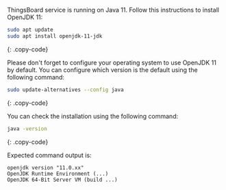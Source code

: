 ThingsBoard service is running on Java 11. Follow this instructions to install OpenJDK 11:

```bash
sudo apt update
sudo apt install openjdk-11-jdk
```
{: .copy-code}

Please don't forget to configure your operating system to use OpenJDK 11 by default. 
You can configure which version is the default using the following command:

```bash
sudo update-alternatives --config java
```
{: .copy-code}

You can check the installation using the following command:

```bash
java -version
```
{: .copy-code}

Expected command output is:

```text
openjdk version "11.0.xx"
OpenJDK Runtime Environment (...)
OpenJDK 64-Bit Server VM (build ...)
```
